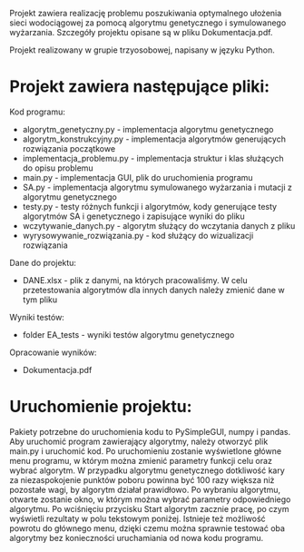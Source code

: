 Projekt zawiera realizację problemu poszukiwania optymalnego ułożenia sieci wodociągowej za pomocą algorytmu genetycznego i symulowanego wyżarzania. Szczegóły projektu opisane są w pliku Dokumentacja.pdf.

Projekt realizowany w grupie trzyosobowej, napisany w języku Python.

# Projekt zawiera następujące pliki:

Kod programu:
- algorytm_genetyczny.py - implementacja algorytmu genetycznego
- algorytm_konstrukcyjny.py - implementacja algorytmów generujących rozwiązania początkowe
- implementacja_problemu.py - implementacja struktur i klas służących do opisu problemu
- main.py - implementacja GUI, plik do uruchomienia programu
- SA.py - implementacja algorytmu symulowanego wyżarzania i mutacji z algorytmu genetycznego
- testy.py - testy różnych funkcji i algorytmów, kody generujące testy algorytmów SA i genetycznego i zapisujące wyniki do pliku
- wczytywanie_danych.py - algorytm służący do wczytania danych z pliku
- wyrysowywanie_rozwiązania.py - kod służący do wizualizacji rozwiązania

Dane do projektu:
- DANE.xlsx - plik z danymi, na których pracowaliśmy. W celu przetestowania algorytmów dla innych danych należy zmienić dane w tym pliku

Wyniki testów:
- folder EA_tests - wyniki testów algorytmu genetycznego

Opracowanie wyników:
- Dokumentacja.pdf

# Uruchomienie projektu:
Pakiety potrzebne do uruchomienia kodu to PySimpleGUI, numpy i pandas.
Aby uruchomić program zawierający algorytmy, należy otworzyć plik main.py i uruchomić kod. Po uruchomieniu zostanie wyświetlone główne menu programu, w którym można zmienić parametry funkcji celu oraz wybrać algorytm. W przypadku algorytmu genetycznego dotkliwość kary za niezaspokojenie punktów poboru powinna być 100 razy większa niż pozostałe wagi, by algorytm działał prawidłowo.
Po wybraniu algorytmu, otwarte zostanie okno, w którym można wybrać parametry odpowiedniego algorytmu. Po wciśnięciu przycisku Start algorytm zacznie pracę, po czym wyświetli rezultaty w polu tekstowym poniżej. Istnieje też możliwość powrotu do głównego menu, dzięki czemu można sprawnie testować oba algorytmy bez konieczności uruchamiania od nowa kodu programu.


